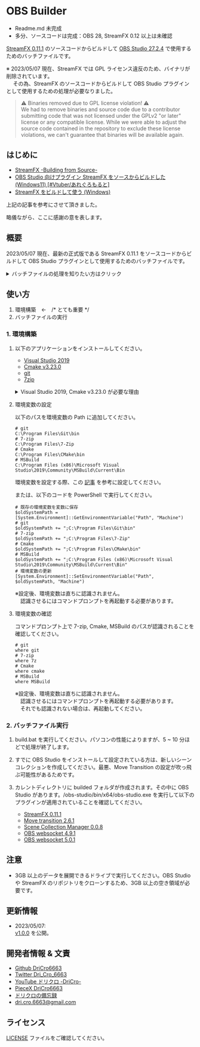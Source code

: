 # OBS Builder

* Readme.md 未完成
* 多分、ソースコードは完成：OBS 28, StreamFX 0.12 以上は未確認

[StreamFX_0.11.1]:https://github.com/Xaymar/obs-StreamFX/releases/tag/0.11.
[OBS_27.2.4]:https://github.com/obsproject/obs-studio/releases/tag/27.2.4
[Visual_Studio_2019]:https://my.visualstudio.com/Downloads?q=visual%20studio%202019&wt.mc_id=o~msft~vscom~older-downloads
[Cmake_v3.23.0]:https://github.com/Kitware/CMake/releases/tag/v3.23.0

[StreamFX 0.11.1](StreamFX_0.11.1) のソースコードからビルドして [OBS Studio 27.2.4](OBS_27.2.4) で使用するためのバッチファイルです。

※ 2023/05/07 現在、StreamFX では GPL ライセンス違反のため、バイナリが削除されています。<br>
　 その為、StreamFX のソースコードからビルドして OBS Studio プラグインとして使用するための処理が必要なりました。

> ⚠️ Binaries removed due to GPL license violation! ⚠️<br>
> We had to remove binaries and source code due to a contributor submitting code that was not licensed under the GPLv2 "or later" license or any compatible license. While we were able to adjust the source code contained in the repository to exclude these license violations, we can't guarantee that binaries will be available again.

## はじめに

* [StreamFX -Building from Source-](https://github.com/Xaymar/obs-StreamFX/wiki/Building)
* [OBS Studio 向けプラグイン StreamFX をソースからビルドした (Windows11) [#Vtuber/あれぐろもると]](https://note.com/allegromoltov/n/ndc861c461cfb)
* [StreamFX をビルドして使う (Windows)](https://note.com/ymmnote/n/n8a91de6e0436)

上記の記事を参考にさせて頂きました。

略儀ながら、ここに感謝の意を表します。

## 概要

2023/05/07 現在、最新の正式版である StreamFX 0.11.1 をソースコードからビルドして OBS Studio プラグインとして使用するためのバッチファイルです。

<details><summary>バッチファイルの処理を知りたい方はクリック</summary>

</details>

## 使い方

1. 環境構築　←　/* とても重要 */
2. バッチファイルの実行

### 1. 環境構築

1. 以下のアプリケーションをインストールしてください。

    * [Visual Studio 2019](Visual_Studio_2019)
    * [Cmake v3.23.0](Cmake_v3.23.0)
    * [git](https://git-scm.com/download/win)
    * [7zip](https://www.7-zip.org/a/7z2201-x64.exe)

    <p>
    <details>
      <summary>Visual Studio 2019, Cmake v3.23.0 が必要な理由</summary>
      <p>
        　StreamFX 0.11.1 を使用する際、OBS Studio 27.2.4 が推奨されています。そのため、OBS Studio 27.2.4 と StreamFX 0.11.1 を Cmake でビルドする際、当時の最新版である Cmake v3.23.0 でなければ、正常にビルドできません。
      </p>
      <p>
        　また、Cmake でビルドした際に出力される sln ファイルを MSBuild でビルドする必要があります。OBS Studio 27.2.4 を MSBuild でビルドする際、Visual Studio 2019 を要求されます。そのため、Visual Studio 2019 をインストールする必要があります。
      </p>
    </details>
    </p>

2. 環境変数の設定

    以下のパスを環境変数の Path に追加してください。

    ```ps1: 環境変数の設定
    # git
    C:\Program Files\Git\bin
    # 7-zip
    C:\Program Files\7-Zip
    # Cmake
    C:\Program Files\CMake\bin
    # MSBuild
    C:\Program Files (x86)\Microsoft Visual Studio\2019\Community\MSBuild\Current\Bin
    ```

    環境変数を設定する際、この [記事](https://www.scc-kk.co.jp/scc-books/java8_workbook/java_dev-win10.html) を参考に設定してください。

    または、以下のコードを PowerShell で実行してください。

    ```ps1: 環境変数の設定
    # 既存の環境変数を変数に保存
    $oldSystemPath = [System.Environment]::GetEnvironmentVariable("Path", "Machine")
    # git
    $oldSystemPath += ";C:\Program Files\Git\bin"
    # 7-zip
    $oldSystemPath += ";C:\Program Files\7-Zip"
    # Cmake
    $oldSystemPath += ";C:\Program Files\CMake\bin"
    # MSBuild
    $oldSystemPath += ";C:\Program Files (x86)\Microsoft Visual Studio\2019\Community\MSBuild\Current\Bin"
    # 環境変数の更新
    [System.Environment]::SetEnvironmentVariable("Path", $oldSystemPath, "Machine")
    ```

    ※設定後、環境変数は直ちに認識されません。<br>
    　認識させるにはコマンドプロンプトを再起動する必要があります。

3. 環境変数の確認

    コマンドプロンプト上で 7-zip, Cmake, MSBuild のパスが認識されることを確認してください。

    ```ps1: 環境変数の設定
    # git
    where git
    # 7-zip
    where 7z
    # Cmake
    where cmake
    # MSBuild
    where MSBuild
    ```

    ※設定後、環境変数は直ちに認識されません。<br>
    　認識させるにはコマンドプロンプトを再起動する必要があります。<br>
    　それでも認識されない場合は、再起動してください。

### 2. バッチファイル実行

1. build.bat を実行してください。パソコンの性能によりますが、5 ~ 10 分ほどで処理が終了します。

2. すでに OBS Studio をインストールして設定されている方は、新しいシーンコレクションを作成してください。最悪、Move Transition の設定が吹っ飛ぶ可能性があるためです。

2. カレントディレクトリに builded フォルダが作成されます。その中に OBS Studio があります。/obs-studio/bin/x64/obs-studio.exe を実行して以下のプラグインが適用されていることを確認してください。

    * [StreamFX 0.11.1](StreamFX_0.11.1)
    * [Move transition 2.6.1](https://obsproject.com/forum/resources/move-transition.913/version/4297/download?file=84807)
    * [Scene Collection Manager 0.0.8](https://obsproject.com/forum/resources/scene-collection-manager.1434/)
    * [OBS websocket 4.9.1](https://github.com/obsproject/obs-websocket/releases/tag/4.9.1-compat)
    * [OBS websocket 5.0.1](https://github.com/obsproject/obs-websocket/releases/tag/5.0.1)

## 注意

* 3GB 以上のデータを展開できるドライブで実行してください。OBS Studio や StreamFX のリポジトリをクローンするため、3GB 以上の空き領域が必要です。

## 更新情報

* 2023/05/07:<br>
  [v1.0.0](https://github.com/DriCro6663/bmovt/releases/tag/v0.0.1) を公開。

## 開発者情報 & 文責

* [Github DriCro6663](https://github.com/DriCro6663)
* [Twitter Dri_Cro_6663](https://twitter.com/Dri_Cro_6663)
* [YouTube ドリクロ -DriCro-](https://www.youtube.com/channel/UCyWgav9wdiPVjYphB7jrWCQ)
* [PieceX DriCro6663](https://www.piecex.com/users/profile/DriCro6663)
* [ドリクロの備忘録](https://dri-cro-6663.jp/)
* dri.cro.6663@gmail.com

## ライセンス

[LICENSE](.LICENSE) ファイルをご確認してください。
